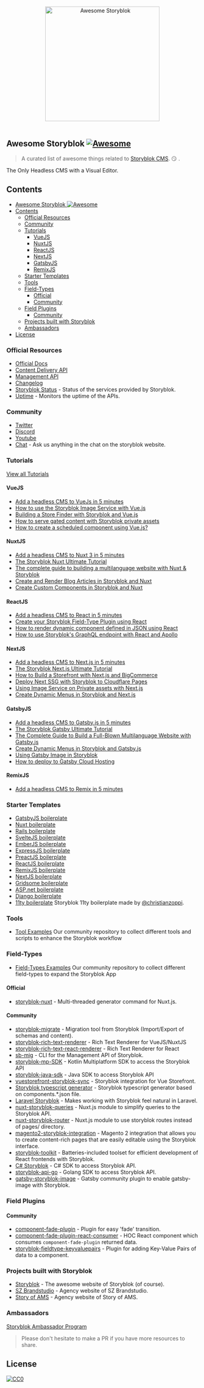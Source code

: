 <p align="center">
  <br>
  <img width="300" src="media/awesome-storyblok-logo.svg" alt="Awesome Storyblok">
  <br>
  <br>
</p>

## Awesome Storyblok [![Awesome](https://cdn.rawgit.com/sindresorhus/awesome/d7305f38d29fed78fa85652e3a63e154dd8e8829/media/badge.svg)](https://github.com/sindresorhus/awesome)

> A curated list of awesome things related to [Storyblok CMS](https://www.storyblok.com). 😏 .

The Only Headless CMS with a Visual Editor.

## Contents

- [Awesome Storyblok ![Awesome](https://cdn.rawgit.com/sindresorhus/awesome/d7305f38d29fed78fa85652e3a63e154dd8e8829/media/badge.svg)](#awesome-storyblok-)
- [Contents](#contents)
  - [Official Resources](#official-resources)
  - [Community](#community)
  - [Tutorials](#tutorials)
    - [VueJS](#vuejs)
    - [NuxtJS](#nuxtjs)
    - [ReactJS](#reactjs)
    - [NextJS](#nextjs)
    - [GatsbyJS](#gatsbyjs)
    - [RemixJS](#remixjs)
  - [Starter Templates](#starter-templates)
  - [Tools](#tools)
  - [Field-Types](#field-types)
    - [Official](#official)
    - [Community](#community-1)
  - [Field Plugins](#field-plugins)
    - [Community](#community-2)
  - [Projects built with Storyblok](#projects-built-with-storyblok)
  - [Ambassadors](#ambassadors)
- [License](#license)

### Official Resources

- [Official Docs](https://www.storyblok.com/docs)
- [Content Delivery API](https://www.storyblok.com/docs/api/content-delivery)
- [Management API](https://www.storyblok.com/docs/api/management)
- [Changelog](https://www.storyblok.com/changelog)
- [Storyblok Status](https://status.storyblok.com/en/) - Status of the services provided by Storyblok.
- [Uptime](https://uptime.storyblok.com/) - Monitors the uptime of the APIs.

### Community

- [Twitter](https://twitter.com/storyblok)
- [Discord](https://discord.com/invite/WmMYYQp)
- [Youtube](https://www.youtube.com/c/storyblok-com)
- [Chat](https://www.storyblok.com) - Ask us anything in the chat on the storyblok website.

### Tutorials
[View all Tutorials](https://www.storyblok.com/tutorials)
#### VueJS

- [Add a headless CMS to VueJs in 5 minutes](https://www.storyblok.com/tp/add-a-headless-CMS-to-vuejs-in-5-minutes)
- [How to use the Storyblok Image Service with Vue.js](https://www.storyblok.com/tp/storyblok-image-service-vuejs)
- [Building a Store Finder with Storyblok and Vue.js](https://www.storyblok.com/tp/building-a-store-finder-with-storyblok-and-vue-js)
- [How to serve gated content with Storyblok private assets](https://www.storyblok.com/tp/how-to-serve-gated-content-with-storyblok-private-assets)
- [How to create a scheduled component using Vue.js?](https://www.storyblok.com/tp/how-to-create-a-scheduled-component-using-vue-js)

#### NuxtJS
- [Add a headless CMS to Nuxt 3 in 5 minutes](https://www.storyblok.com/tp/add-a-headless-CMS-to-nuxt-3-in-5-minutes)
- [The Storyblok Nuxt Ultimate Tutorial](https://www.storyblok.com/tp/storyblok-nuxt-ultimate-tutorial)
- [The complete guide to building a multilanguage website with Nuxt & Storyblok](https://www.storyblok.com/tp/nuxt-js-multilanguage-website-tutorial)
- [Create and Render Blog Articles in Storyblok and Nuxt](https://www.storyblok.com/tp/create-and-render-blog-articles-in-storyblok-and-nuxt)
- [Create Custom Components in Storyblok and Nuxt](https://www.storyblok.com/tp/create-custom-components-in-storyblok-and-nuxt)

#### ReactJS
- [Add a headless CMS to React in 5 minutes](https://www.storyblok.com/tp/headless-cms-react)
- [Create your Storyblok Field-Type Plugin using React](https://www.storyblok.com/tp/react-field-type-plugin)
- [How to render dynamic component defined in JSON using React](https://www.storyblok.com/tp/react-dynamic-component-from-json)
- [How to use Storyblok's GraphQL endpoint with React and Apollo](https://www.storyblok.com/tp/storyblok-graphql-react-apollo)

#### NextJS
- [Add a headless CMS to Next.js in 5 minutes](https://www.storyblok.com/tp/add-a-headless-cms-to-next-js-in-5-minutes)
- [The Storyblok Next.js Ultimate Tutorial](https://www.storyblok.com/tp/nextjs-headless-cms-ultimate-tutorial)
- [How to Build a Storefront with Next.js and BigCommerce](https://www.storyblok.com/tp/storefront-next-bigcommerce)
- [Deploy Next SSG with Storyblok to Cloudflare Pages](https://www.storyblok.com/tp/nextjs-cloudflare-deployment)
- [Using Image Service on Private assets with Next.js](https://www.storyblok.com/tp/image-service-private-assets)
- [Create Dynamic Menus in Storyblok and Next.js](https://www.storyblok.com/tp/create-dynamic-menus-in-storyblok-and-nextjs)

#### GatsbyJS
- [Add a headless CMS to Gatsby.js in 5 minutes](https://www.storyblok.com/tp/add-a-headless-cms-to-gatsby-5-minutes)
- [The Storyblok Gatsby Ultimate Tutorial](https://www.storyblok.com/tp/storyblok-gatsby-ultimate-tutorial)
- [The Complete Guide to Build a Full-Blown Multilanguage Website with Gatsby.js](https://www.storyblok.com/tp/gatsby-multilanguage-website-tutorial)
- [Create Dynamic Menus in Storyblok and Gatsby.js](https://www.storyblok.com/tp/create-dynamic-menus-in-storyblok-and-gatsby)
- [Using Gatsby Image in Storyblok](https://www.storyblok.com/tp/gatsby-image)
- [How to deploy to Gatsby Cloud Hosting](https://www.storyblok.com/tp/gatsby-cloud-hosting-guide)

#### RemixJS
- [Add a headless CMS to Remix in 5 minutes](https://www.storyblok.com/tp/headless-cms-remix)

### Starter Templates
- [GatsbyJS boilerplate](https://github.com/storyblok/gatsby-storyblok-boilerplate)
- [Nuxt boilerplate](https://github.com/storyblok/vue-nuxt-boilerplate)
- [Rails boilerplate](https://github.com/storyblok/rails-boilerplate)
- [SvelteJS boilerplate](https://github.com/storyblok/storyblok-svelte-boilerplate)
- [EmberJS boilerplate](https://github.com/storyblok/storyblok-ember-boilerplate)
- [ExpressJS boilerplate](https://github.com/storyblok/storyblok-express-boilerplate)
- [PreactJS boilerplate](https://github.com/storyblok/storyblok-preact-boilerplate)
- [ReactJS boilerplate](https://github.com/storyblok/storyblok-react-boilerplate)
- [RemixJS boilerplate](https://github.com/storyblok/storyblok-remix-boilerplate)
- [NextJS boilerplate](https://github.com/storyblok/react-next-boilerplate)
- [Gridsome boilerplate](https://github.com/storyblok/storyblok-gridsome-boilerplate)
- [ASP.net boilerplate](https://github.com/storyblok/asp-net-boilerplate)
- [Django boilerplate](https://github.com/storyblok/django-boilerplate)
- [11ty boilerplate](https://github.com/christianzoppi/storyblok-11ty) Storyblok 11ty boilerplate made by [@christianzoppi](https://github.com/christianzoppi).

### Tools

- [Tool Examples](https://github.com/storyblok/tool-examples) Our community repository to collect different tools and scripts to enhance the Storyblok workflow

### Field-Types

- [Field-Types Examples](https://github.com/storyblok/field-type-examples) Our community repository to collect different field-types to expand the Storyblok App 

#### Official

- [storyblok-nuxt](https://github.com/storyblok/storyblok-nuxt) - Multi-threaded generator command for Nuxt.js.

#### Community

- [storyblok-migrate](https://github.com/maoberlehner/storyblok-migrate) - Migration tool from Storyblok (Import/Export of schemas and content).
- [storyblok-rich-text-renderer](https://github.com/MarvinRudolph/storyblok-rich-text-renderer) - Rich Text Renderer for VueJS/NuxtJS
- [storyblok-rich-text-react-renderer](https://github.com/claus/storyblok-rich-text-react-renderer) - Rich Text Renderer for React
- [sb-mig](https://github.com/marckraw/sb-mig) - CLI for the Management API of Storyblok.
- [storyblok-mp-SDK](https://github.com/mikepenz/storyblok-mp-SDK) - Kotlin Multiplatform SDK to access the Storyblok API
- [storyblok-java-sdk](https://github.com/geilix10/storyblok-java-sdk) - Java SDK to access Storyblok API
- [vuestorefront-storyblok-sync](https://github.com/kodbruket/vsf-storyblok-sync) - Storyblok integration for Vue Storefront.
- [Storyblok typescript generator](https://gist.github.com/dohomi/cf5e3b783b695d91af6c8fb3ffcbcee0) - Storyblok typescript generator based on components.*.json file.
- [Laravel Storyblok](https://github.com/RicLeP/laravel-storyblok) - Makes working with Storyblok feel natural in Laravel.
- [nuxt-storyblok-queries](https://github.com/wearewondrous/nuxt-storyblok-queries) - Nuxt.js module to simplify queries to the Storyblok API.
- [nuxt-storyblok-router](https://github.com/wearewondrous/nuxt-storyblok-router) - Nuxt.js module to use storyblok routes instead of pages/ directory.
- [magento2-storyblok-integration](https://github.com/Media-Lounge/magento2-storyblok-integration/) - Magento 2 integration that allows you to create content-rich pages that are easily editable using the Storyblok interface.
- [storyblok-toolkit](https://github.com/storyofams/storyblok-toolkit) - Batteries-included toolset for efficient development of React frontends with Storyblok.
- [C# Storyblok](https://github.com/adliance/Storyblok) - C# SDK to access Storyblok API.
- [storyblok-api-go](https://github.com/teamexos/storyblok-api-go) - Golang SDK to access Storyblok API.
- [gatsby-storyblok-image](https://github.com/bejamas/gatsby-storyblok-image) - Gatsby community plugin to enable gatsby-image with Storyblok.

### Field Plugins

#### Community

- [component-fade-plugin](https://github.com/storyblok-extended/component-fade-plugin) - Plugin for easy 'fade' transition.
- [component-fade-plugin-react-consumer](https://github.com/storyblok-extended/component-fade-plugin-react-consumer) - HOC React component which consumes `component-fade-plugin` returned data.
- [storyblok-fieldtype-keyvaluepairs](https://github.com/apstechlead/storyblok-fieldtype-keyvaluepairs) - Plugin for adding Key-Value Pairs of data to a component.

### Projects built with Storyblok

- [Storyblok](https://www.storyblok.com) - The awesome website of Storyblok (of course).
- [SZ Brandstudio](https://www.sz-brandstudio.de/de/) - Agency website of SZ Brandstudio.
- [Story of AMS](https://storyofams.com) - Agency website of Story of AMS.

### Ambassadors
[Storyblok Ambassador Program](https://www.storyblok.com/ambassadors)

> Please don't hesitate to make a PR if you have more resources to share.

## License

[![CC0](https://mirrors.creativecommons.org/presskit/buttons/88x31/svg/cc-zero.svg)](https://creativecommons.org/publicdomain/zero/1.0/)
